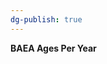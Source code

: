 ```yaml
---
dg-publish: true
---
```


<span><span><p dir="auto"><strong>BAEA Ages Per Year</strong></p></span></span><canvas height="0" width="0" style="display: block; box-sizing: border-box; height: 0px; width: 0px;"></canvas>
